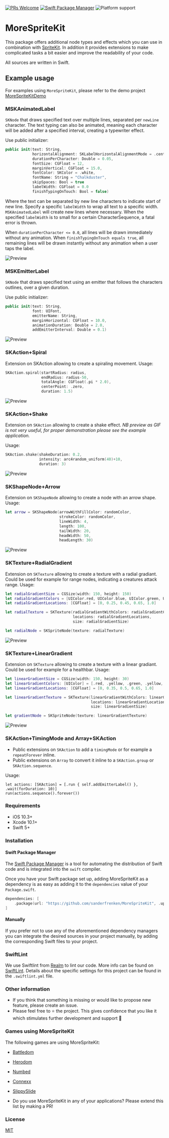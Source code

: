 [![PRs Welcome](https://img.shields.io/badge/PRs-welcome-brightgreen.svg?style=flat-square)](http://makeapullrequest.com)
[![Swift Package Manager](https://img.shields.io/badge/Swift_Package_Manager-compatible-orange?style=flat-square)](https://img.shields.io/badge/Swift_Package_Manager-compatible-orange?style=flat-square)
![Platform support](https://img.shields.io/badge/platform-ios-lightgrey.svg?style=flat-square)

# MoreSpriteKit

This package offers additional node types and effects which you can use in combination with [SpriteKit](https://developer.apple.com/spritekit/). In addition it provides extensions to make complicated tasks a bit easier and improve the readability of your code.

All sources are written in Swift.

## Example usage

For examples using `MoreSpriteKit`, please refer to the demo project [MoreSpriteKitDemo](https://github.com/sanderfrenken/MoreSpriteKitDemo)

### MSKAnimatedLabel

`SKNode` that draws specified text over multiple lines, separated per `newLine` character.
The text typing can also be animated, meaning each character will be added after a specified interval, creating a typewriter effect.

Use public initializer:

```Swift
public init(text: String,
            horizontalAlignment: SKLabelHorizontalAlignmentMode = .center,
            durationPerCharacter: Double = 0.05,
            fontSize: CGFloat = 12,
            marginVertical: CGFloat = 15.0,
            fontColor: SKColor = .white,
            fontName: String = "Chalkduster",
            skipSpaces: Bool = true
            labelWidth: CGFloat = 0.0
            finishTypingOnTouch: Bool = false)
```
Where the text can be separated by new line characters to indicate start of new line.
Specify a specific `labelWidth` to wrap all text to a specific width. `MSKAnimatedLabel` will create new lines where necessary.
When the specified `labelWidth` is to small for a certain CharacterSequence, a fatal error is thrown.

When `durationPerCharacter <= 0.0`, all lines will be drawn immediately without any animation.
When `finishTypingOnTouch equals true`, all remaining lines will be drawn instantly without any animation when a user taps the label.

![Preview](/Previews/animated-label.gif)

### MSKEmitterLabel

`SKNode` that draws specified text using an emitter that follows the characters outlines, over a given duration.

Use public initializer:

```Swift
public init(text: String,
            font: UIFont,
            emitterName: String,
            marginHorizontal: CGFloat = 10.0,
            animationDuration: Double = 2.0,
            addEmitterInterval: Double = 0.1)
```


![Preview](/Previews/emitter-label.gif)

### SKAction+Spiral

Extension on SKAction allowing to create a spiraling movement.
Usage:

```Swift
SKAction.spiral(startRadius: radius,
                endRadius: radius-50,
                totalAngle: CGFloat(.pi * 2.0),
                centerPoint: .zero,
                duration: 1.5)
```
![Preview](/Previews/spiral-action.gif)

### SKAction+Shake

Extension on `SKAction` allowing to create a shake effect.
*NB preview as GIF is not very useful, for proper demonstration please see the example application.*

Usage:

```Swift
SKAction.shake(shakeDuration: 0.2,
               intensity: arc4random_uniform(40)+10,
               duration: 3)
```
![Preview](/Previews/shake-action.gif)


### SKShapeNode+Arrow
Extension on `SKShapeNode` allowing to create a node with an arrow shape.
Usage:

```Swift
let arrow = SKShapeNode(arrowWithFillColor: randomColor,
                        strokeColor: randomColor,
                        lineWidth: 4,
                        length: 100,
                        tailWidth: 20,
                        headWidth: 50,
                        headLength: 30)
```
![Preview](/Previews/skshapenode-arrow.png)

### SKTexture+RadialGradient
Extension on `SKTexture` allowing to create a texture with a radial gradiant. Could be used for example for range nodes, indicating a creatures attack range.
Usage:

```Swift
let radialGradientSize = CGSize(width: 150, height: 150)
let radialGradientColors = [UIColor.red, UIColor.blue, UIColor.green, UIColor.blue, UIColor.orange]
let radialGradientLocations: [CGFloat] = [0, 0.25, 0.45, 0.65, 1.0]

let radialTexture = SKTexture(radialGradientWithColors: radialGradientColors,
                              locations: radialGradientLocations,
                              size: radialGradientSize)

let radialNode = SKSpriteNode(texture: radialTexture)
```
![Preview](/Previews/sktexture-gradient.png)

### SKTexture+LinearGradient
Extension on `SKTexture` allowing to create a texture with a linear gradiant. Could be used for example for a healthbar.
Usage:

```Swift
let linearGradientSize = CGSize(width: 150, height: 30)
let linearGradientColors: [UIColor] = [.red, .yellow, .green, .yellow, .red]
let linearGradientLocations: [CGFloat] = [0, 0.35, 0.5, 0.65, 1.0]

let linearGradientTexture = SKTexture(linearGradientWithColors: linearGradientColors,
                                      locations: linearGradientLocations,
                                      size: linearGradientSize)

let gradientNode = SKSpriteNode(texture: linearGradientTexture)
```
![Preview](/Previews/sktexture-Lineargradient.png)


### SKAction+TimingMode and Array+SKAction
- Public extensions on `SKAction` to add a `timingMode` or for example a `repeatForever` inline.
- Public extensions on `Array` to convert it inline to a `SKAction.group` or `SKAction.sequence`.

Usage:
```
let actions: [SKAction] = [.run { self.addEmitterLabel() }, .wait(forDuration: 10)]
run(actions.sequence().forever())
```

### Requirements

- iOS 10.3+
- Xcode 10.1+
- Swift 5+

### Installation

#### Swift Package Manager

The [Swift Package Manager](https://swift.org/package-manager/) is a tool for automating the distribution of Swift code and is integrated into the `swift` compiler.

Once you have your Swift package set up, adding MoreSpriteKit as a dependency is as easy as adding it to the `dependencies` value of your `Package.swift`.

```swift
dependencies: [
    .package(url: "https://github.com/sanderfrenken/MoreSpriteKit", .upToNextMajor(from: "1.0.0"))
]
```
#### Manually

If you prefer not to use any of the aforementioned dependency managers you can integrate the desired sources in your project manually, by adding the corresponding Swift files to your project.

### SwiftLint

We use Swiftlint from [Realm](https://realm.io/) to lint our code.
More info can be found on [SwiftLint](https://github.com/realm/SwiftLint).
Details about the specific settings for this project can be found in the `.swiftlint.yml` file.

### Other information

- If you think that something is missing or would like to propose new feature, please create an issue.
- Please feel free to ⭐️ the project. This gives confidence that you like it which stimulates further development and support 🤩

### Games using MoreSpriteKit
The following games are using MoreSpriteKit:

- [Battledom](https://sites.google.com/view/battledom/home)
- [Herodom](https://sites.google.com/view/herodom/home)
- [Numbed](https://apps.apple.com/nl/app/numbed/id841975891)
- [Connexx](https://apps.apple.com/nl/app/connexx/id1198001137)
- [SlippySlide](https://apps.apple.com/nl/app/slippy-slide/id911034356)

- Do you use MoreSpriteKit in any of your applications? Please extend this list by making a PR!

### License

[MIT](https://opensource.org/licenses/MIT)
